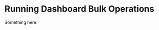 [title]: # (Running Dashboard Bulk Operations)
[tags]: # (XXX)
[priority]: # (2015)
# Running Dashboard Bulk Operations
Something here.
